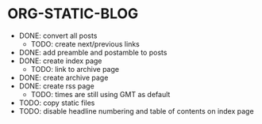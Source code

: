 ORG-STATIC-BLOG
===============

- DONE: convert all posts
  - TODO: create next/previous links
- DONE: add preamble and postamble to posts
- DONE: create index page
  - TODO: link to archive page
- DONE: create archive page
- DONE: create rss page
  - TODO: times are still using GMT as default
- TODO: copy static files
- TODO: disable headline numbering and table of contents on index page
